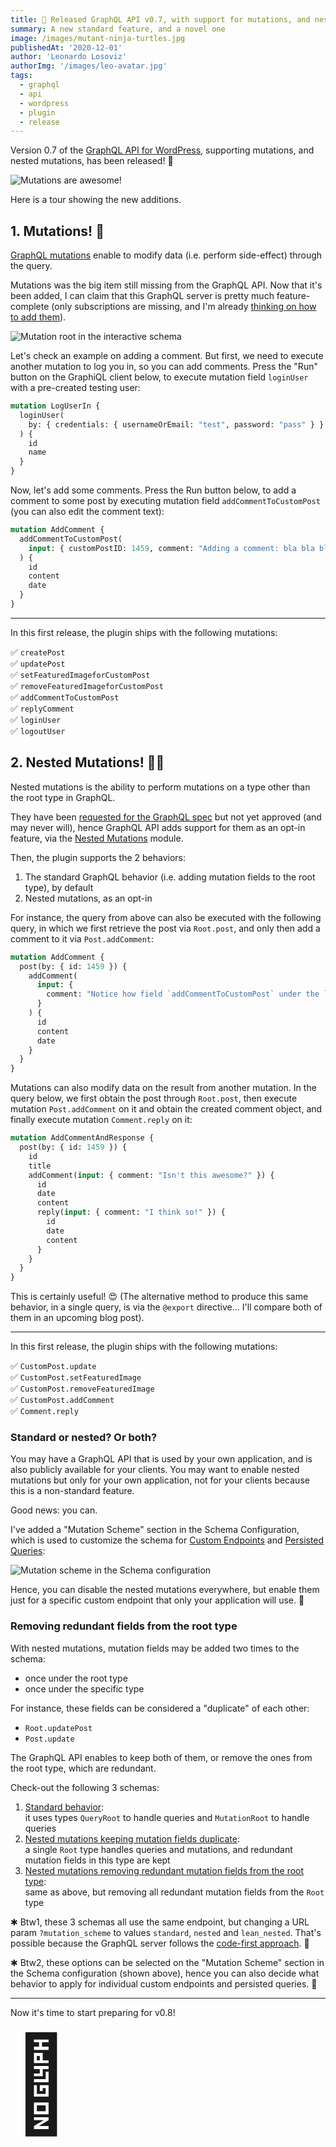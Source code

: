 ```yaml
---
title: 🎉 Released GraphQL API v0.7, with support for mutations, and nested mutations!
summary: A new standard feature, and a novel one
image: /images/mutant-ninja-turtles.jpg
publishedAt: '2020-12-01'
author: 'Leonardo Losoviz'
authorImg: '/images/leo-avatar.jpg'
tags:
  - graphql
  - api
  - wordpress
  - plugin
  - release
---
```


Version 0.7 of the [GraphQL API for WordPress](https://github.com/GatoGraphQL/GatoGraphQL/tree/master/layers/GraphQLAPIForWP/plugins/graphql-api-for-wp), supporting mutations, and nested mutations, has been released! 🎉

![Mutations are awesome!](/images/finally-got-mutations.jpg)

Here is a tour showing the new additions.

## 1. Mutations! 🚀

[GraphQL mutations](https://graphql.org/learn/queries/#mutations) enable to modify data (i.e. perform side-effect) through the query.

Mutations was the big item still missing from the GraphQL API. Now that it's been added, I can claim that this GraphQL server is pretty much feature-complete (only subscriptions are missing, and I'm already [thinking on how to add them](https://github.com/GraphQLAPI/graphql-api-for-wp/issues/61)).

![Mutation root in the interactive schema](/images/graphql-schema-mutation-root.jpg "Mutation root in the interactive schema")

Let's check an example on adding a comment. But first, we need to execute another mutation to log you in, so you can add comments. Press the "Run" button on the GraphiQL client below, to execute mutation field `loginUser` with a pre-created testing user:  

```graphql
mutation LogUserIn {
  loginUser(
    by: { credentials: { usernameOrEmail: "test", password: "pass" } }
  ) {
    id
    name
  }
}
```

Now, let's add some comments. Press the Run button below, to add a comment to some post by executing mutation field `addCommentToCustomPost` (you can also edit the comment text):

```graphql
mutation AddComment {
  addCommentToCustomPost(
    input: { customPostID: 1459, comment: "Adding a comment: bla bla bla" }
  ) {
    id
    content
    date
  }
}
```

---

In this first release, the plugin ships with the following mutations:

✅ `createPost`<br/>
✅ `updatePost`<br/>
✅ `setFeaturedImageforCustomPost`<br/>
✅ `removeFeaturedImageforCustomPost`<br/>
✅ `addCommentToCustomPost`<br/>
✅ `replyComment`<br/>
✅ `loginUser`<br/>
✅ `logoutUser`

## 2. Nested Mutations! 🚀🚀

Nested mutations is the ability to perform mutations on a type other than the root type in GraphQL.

They have been [requested for the GraphQL spec](https://github.com/graphql/graphql-spec/issues/252) but not yet approved (and may never will), hence GraphQL API adds support for them as an opt-in feature, via the [Nested Mutations](https://github.com/GatoGraphQL/GatoGraphQL/tree/master/layers/GraphQLAPIForWP/plugins/graphql-api-for-wp/docs/en/modules/nested-mutations.md) module.

Then, the plugin supports the 2 behaviors:

1. The standard GraphQL behavior (i.e. adding mutation fields to the root type), by default
2. Nested mutations, as an opt-in

For instance, the query from above can also be executed with the following query, in which we first retrieve the post via `Root.post`, and only then add a comment to it via `Post.addComment`:

```graphql
mutation AddComment {
  post(by: { id: 1459 }) {
    addComment(
      input: {
        comment: "Notice how field `addCommentToCustomPost` under the `Root` type is renamed as `addComment` under the `Post` type? The schema got neater!"
      }
    ) {
      id
      content
      date
    }
  }
}
```

Mutations can also modify data on the result from another mutation. In the query below, we first obtain the post through `Root.post`, then execute mutation `Post.addComment` on it and obtain the created comment object, and finally execute mutation `Comment.reply` on it:

```graphql
mutation AddCommentAndResponse {
  post(by: { id: 1459 }) {
    id
    title
    addComment(input: { comment: "Isn't this awesome?" }) {
      id
      date
      content
      reply(input: { comment: "I think so!" }) {
        id
        date
        content
      }
    }
  }
}
```

This is certainly useful! 😍 (The alternative method to produce this same behavior, in a single query, is via the `@export` directive... I'll compare both of them in an upcoming blog post).

---

In this first release, the plugin ships with the following mutations:

✅ `CustomPost.update`<br/>
✅ `CustomPost.setFeaturedImage`<br/>
✅ `CustomPost.removeFeaturedImage`<br/>
✅ `CustomPost.addComment`<br/>
✅ `Comment.reply`

### Standard or nested? Or both?

You may have a GraphQL API that is used by your own application, and is also publicly available for your clients. You may want to enable nested mutations but only for your own application, not for your clients because this is a non-standard feature.

Good news: you can.

I've added a "Mutation Scheme" section in the Schema Configuration, which is used to customize the schema for [Custom Endpoints](https://github.com/GatoGraphQL/GatoGraphQL/tree/master/layers/GraphQLAPIForWP/plugins/graphql-api-for-wp/docs/en/modules/custom-endpoints.md) and [Persisted Queries](https://github.com/GatoGraphQL/GatoGraphQL/tree/master/layers/GraphQLAPIForWP/plugins/graphql-api-for-wp/docs/en/modules/persisted-queries.md):

![Mutation scheme in the Schema configuration](/images/releases/v07/schema-configuration-mutation-scheme.jpg)

Hence, you can disable the nested mutations everywhere, but enable them just for a specific custom endpoint that only your application will use. 💪

### Removing redundant fields from the root type

With nested mutations, mutation fields may be added two times to the schema:

- once under the root type
- once under the specific type

For instance, these fields can be considered a "duplicate" of each other:

- `Root.updatePost`
- `Post.update`

The GraphQL API enables to keep both of them, or remove the ones from the root type, which are redundant.

Check-out the following 3 schemas:

1. [Standard behavior](https://newapi.getpop.org/graphql-interactive/):<br/>it uses types `QueryRoot` to handle queries and `MutationRoot` to handle queries
2. [Nested mutations keeping mutation fields duplicate](https://newapi.getpop.org/graphql-interactive/?mutation_scheme=nested):<br/>a single `Root` type handles queries and mutations, and redundant mutation fields in this type are kept
3. [Nested mutations removing redundant mutation fields from the root type](https://newapi.getpop.org/graphql-interactive/?mutation_scheme=lean_nested):<br/>same as above, but removing all redundant mutation fields from the `Root` type

✱ Btw1, these 3 schemas all use the same endpoint, but changing a URL param `?mutation_scheme` to values `standard`, `nested` and `lean_nested`. That's possible because the GraphQL server follows the [code-first approach](https://graphql-by-pop.com/docs/architecture/code-first.html). 🤟

✱ Btw2, these options can be selected on the "Mutation Scheme" section in the Schema configuration (shown above), hence you can also decide what behavior to apply for individual custom endpoints and persisted queries. 👏

---

Now it's time to start preparing for v0.8!

<p><span style="font-size: 150px;">🙏</span></p>
